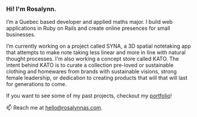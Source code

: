 ### Hi! I'm Rosalynn.

<!--
**rosalynnas/rosalynnas** is a ✨ _special_ ✨ repository because its `README.md` (this file) appears on your GitHub profile.

Here are some ideas to get you started:

- 🔭 I’m currently working on ...
- 🌱 I’m currently learning ...
- 👯 I’m looking to collaborate on ...
- 🤔 I’m looking for help with ...
- 💬 Ask me about ...
- 📫 How to reach me: ...
- 😄 Pronouns: ...
- ⚡ Fun fact: ...
-->

I’m a Quebec based developer and applied maths major. I build web applications in Ruby on Rails and create online presences for small businesses. 

I’m currently working on a project called SYNA, a 3D spatial notetaking app that attempts to make note taking less linear and more in line with natural thought processes. I'm also working a concept store called KATO. The intent behind KATO is to curate a collection pre-loved or sustainable clothing and homewares from brands with sustainable visions, strong female leadership, or dedication to creating products that will that will last for generations to come. 

If you want to see some of my past projects, checkout my [portfolio](www.rosalynnas.com)!

📫 Reach me at hello@rosalynnas.com.
